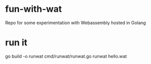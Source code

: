 # fun-with-wat
Repo for some experimentation with Webassembly hosted in Golang

# run it
go build -o runwat  cmd/runwat/runwat.go
runwat hello.wat

